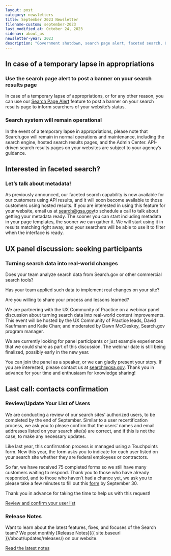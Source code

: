 ```yaml
---
layout: post
category: newsletters
title: September 2023 Newsletter
filename-custom: september-2023
last_modified_at: October 24, 2023
sidenav: about_us
newsletter-year: 2023
description: "Government shutdown, search page alert, faceted search, UX panel discussion, review list of contacts, release notes."
---
```


## In case of a temporary lapse in appropriations

### Use the search page alert to post a banner on your search results page

In case of a temporary lapse of appropriations, or for any other reason, you can use our [Search Page Alert](https://search.gov/admin-center/display/system-alert.html) feature to post a banner on your search results page to inform searchers of your website’s status.

### Search system will remain operational
In the event of a temporary lapse in appropriations, please note that Search.gov will remain in normal operations and maintenance, including the search engine, hosted search results pages, and the Admin Center. API-driven search results pages on your websites are subject to your agency’s guidance.



## Interested in faceted search?

### Let’s talk about metadata!

As previously announced, our faceted search capability is now available for our customers using API results, and it will soon become available to those customers using hosted results. If you are interested in using this feature for your website, email us at [search@gsa.gov](serch@gsa.gov)to schedule a call to talk about getting your metadata ready. The sooner you can start including metadata in your page templates, the sooner we can gather it. We will start using it in results matching right away, and your searchers will be able to use it to filter when the interface is ready.


## UX panel discussion: seeking participants

### Turning search data into real-world changes

Does your team analyze search data from Search.gov or other commercial search tools?

Has your team applied such data to implement real changes on your site?

Are you willing to share your process and lessons learned?

We are partnering with the UX Community of Practice on a webinar panel discussion about turning search data into real-world content improvements. This event will be hosted by the UX Community of Practice leads, David Kaufmann and Katie Chan; and moderated by Dawn McCleskey, Search.gov program manager.

We are currently looking for panel participants or just example experiences that we could share as part of this discussion. The webinar date is still being finalized, possibly early in the new year.

You can join the panel as a speaker, or we can gladly present your story. If you are interested, please contact us at [search@gsa.gov](serch@gsa.gov). Thank you in advance for your time and enthusiasm for knowledge sharing!


## Last call: contacts confirmation

### Review/Update Your List of Users

We are conducting a review of our search sites’ authorized users, to be completed by the end of September. Similar to a user recertification process, we ask you to please confirm that the users’ names and email addresses listed on your search site(s) are correct, and if this is not the case, to make any necessary updates. 

Like last year, this confirmation process is managed using a Touchpoints form. New this year, the form asks you to indicate for each user listed on your search site whether they are federal employees or contractors.

So far, we have received 75 completed forms so we still have many customers waiting to respond. Thank you to those who have already responded, and to those who haven’t had a chance yet, we ask you to please take a few minutes to fill out this [form](https://touchpoints.app.cloud.gov/touchpoints/58494327/submit) by September 30. 

Thank you in advance for taking the time to help us with this request!

[Review and confirm your user list](https://touchpoints.app.cloud.gov/touchpoints/58494327/submit)



### Release Notes

Want to learn about the latest features, fixes, and focuses of the Search team? We post monthly [Release Notes]({{ site.baseurl }}/about/updates/releases/) on our website.

[Read the latest notes]({{site.baseurl}}/about/updates/releases/august-2023.html)
